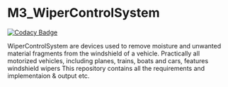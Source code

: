 # M3_WiperControlSystem

[![Codacy Badge](https://api.codacy.com/project/badge/Grade/1c58aa7bda80453c9368cc622c9095eb)](https://app.codacy.com/gh/arnoorlasravan/M3_WiperControlSystem?utm_source=github.com&utm_medium=referral&utm_content=arnoorlasravan/M3_WiperControlSystem&utm_campaign=Badge_Grade_Settings)

WiperControlSystem are devices used to remove moisture and unwanted material fragments from the windshield of a vehicle. Practically all motorized vehicles, including planes, trains, boats and cars, features windshield wipers
This repository contains all the requirements and implementaion & output etc.
